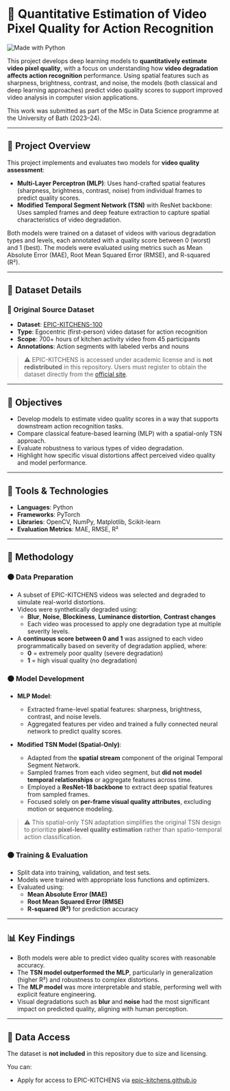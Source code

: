 # 🎥 Quantitative Estimation of Video Pixel Quality for Action Recognition

![Made with Python](https://img.shields.io/badge/Made%20with-Python-blue?logo=python)

This project develops deep learning models to **quantitatively estimate video pixel quality**, with a focus on understanding how **video degradation affects action recognition** performance. Using spatial features such as sharpness, brightness, contrast, and noise, the models (both classical and deep learning approaches) predict video quality scores to support improved video analysis in computer vision applications.

This work was submitted as part of the MSc in Data Science programme at the University of Bath (2023–24).

---

## 📌 Project Overview

This project implements and evaluates two models for **video quality assessment**:

- **Multi-Layer Perceptron (MLP)**: Uses hand-crafted spatial features (sharpness, brightness, contrast, noise) from individual frames to predict quality scores.
- **Modified Temporal Segment Network (TSN)** with ResNet backbone: Uses sampled frames and deep feature extraction to capture spatial characteristics of video degradation.

Both models were trained on a dataset of videos with various degradation types and levels, each annotated with a quality score between 0 (worst) and 1 (best). The models were evaluated using metrics such as Mean Absolute Error (MAE), Root Mean Squared Error (RMSE), and R-squared (R²).

---

## 📁 Dataset Details

### 🔸 Original Source Dataset

- **Dataset**: [EPIC-KITCHENS-100](https://epic-kitchens.github.io)
- **Type**: Egocentric (first-person) video dataset for action recognition
- **Scope**: 700+ hours of kitchen activity video from 45 participants
- **Annotations**: Action segments with labeled verbs and nouns

> ⚠️ EPIC-KITCHENS is accessed under academic license and is **not redistributed** in this repository. Users must register to obtain the dataset directly from the [official site](https://epic-kitchens.github.io).

---

## 🎯 Objectives

- Develop models to estimate video quality scores in a way that supports downstream action recognition tasks.
- Compare classical feature-based learning (MLP) with a spatial-only TSN approach.
- Evaluate robustness to various types of video degradation.
- Highlight how specific visual distortions affect perceived video quality and model performance.

---

## 🧰 Tools & Technologies

- **Languages**: Python
- **Frameworks**: PyTorch
- **Libraries**: OpenCV, NumPy, Matplotlib, Scikit-learn
- **Evaluation Metrics**: MAE, RMSE, R²

---

## 🧪 Methodology

### 🟠 Data Preparation

- A subset of EPIC-KITCHENS videos was selected and degraded to simulate real-world distortions.
- Videos were synthetically degraded using:
  - **Blur**, **Noise**, **Blockiness**, **Luminance distortion**, **Contrast changes**
  - Each video was processed to apply one degradation type at multiple severity levels.
- A **continuous score between 0 and 1** was assigned to each video programmatically based on severity of degradation applied, where:
  - **0** = extremely poor quality (severe degradation)
  - **1** = high visual quality (no degradation)

### 🟠 Model Development

- **MLP Model**:
  - Extracted frame-level spatial features: sharpness, brightness, contrast, and noise levels.
  - Aggregated features per video and trained a fully connected neural network to predict quality scores.

- **Modified TSN Model (Spatial-Only)**:
  - Adapted from the **spatial stream** component of the original Temporal Segment Network.
  - Sampled frames from each video segment, but **did not model temporal relationships** or aggregate features across time.
  - Employed a **ResNet-18 backbone** to extract deep spatial features from sampled frames.
  - Focused solely on **per-frame visual quality attributes**, excluding motion or sequence modeling.

> ⚠️ This spatial-only TSN adaptation simplifies the original TSN design to prioritize **pixel-level quality estimation** rather than spatio-temporal action classification.

### 🟠 Training & Evaluation

- Split data into training, validation, and test sets.
- Models were trained with appropriate loss functions and optimizers.
- Evaluated using:
  - **Mean Absolute Error (MAE)**
  - **Root Mean Squared Error (RMSE)**
  - **R-squared (R²)** for prediction accuracy

---

## 📊 Key Findings

- Both models were able to predict video quality scores with reasonable accuracy.
- The **TSN model outperformed the MLP**, particularly in generalization (higher R²) and robustness to complex distortions.
- The **MLP model** was more interpretable and stable, performing well with explicit feature engineering.
- Visual degradations such as **blur** and **noise** had the most significant impact on predicted quality, aligning with human perception.

---

## 🔗 Data Access

The dataset is **not included** in this repository due to size and licensing.

You can:
- Apply for access to EPIC-KITCHENS via [epic-kitchens.github.io](https://epic-kitchens.github.io)
